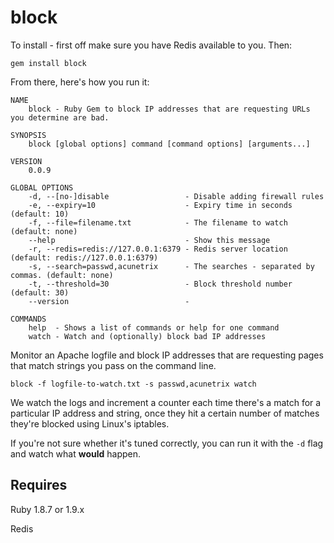 block
=====

To install - first off make sure you have Redis available to you. Then:

    gem install block
    
From there, here's how you run it:

    NAME
        block - Ruby Gem to block IP addresses that are requesting URLs you determine are bad.

    SYNOPSIS
        block [global options] command [command options] [arguments...]

    VERSION
        0.0.9

    GLOBAL OPTIONS
        -d, --[no-]disable                 - Disable adding firewall rules
        -e, --expiry=10                    - Expiry time in seconds (default: 10)
        -f, --file=filename.txt            - The filename to watch (default: none)
        --help                             - Show this message
        -r, --redis=redis://127.0.0.1:6379 - Redis server location (default: redis://127.0.0.1:6379)
        -s, --search=passwd,acunetrix      - The searches - separated by commas. (default: none)
        -t, --threshold=30                 - Block threshold number (default: 30)
        --version                          - 

    COMMANDS
        help  - Shows a list of commands or help for one command
        watch - Watch and (optionally) block bad IP addresses

Monitor an Apache logfile and block IP addresses that are requesting pages that match strings you pass on the command line.

    block -f logfile-to-watch.txt -s passwd,acunetrix watch
  
We watch the logs and increment a counter each time there's a match for a particular IP address and string, once they hit a certain number of matches they're blocked using Linux's iptables.

If you're not sure whether it's tuned correctly, you can run it with the `-d` flag and watch what **would** happen.

Requires
--------

Ruby 1.8.7 or 1.9.x

Redis